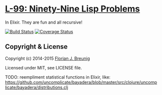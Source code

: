 # [L-99: Ninety-Nine Lisp Problems](http://www.ic.unicamp.br/~meidanis/courses/mc336/2006s2/funcional/L-99_Ninety-Nine_Lisp_Problems.html)

In Elixir. They are fun and all recursive!

[![Build Status](https://travis-ci.org/my-flow/ninety-nine-lisp-problems.svg?branch=master)](https://travis-ci.org/my-flow/ninety-nine-lisp-problems)
[![Coverage Status](https://coveralls.io/repos/my-flow/ninety-nine-lisp-problems/badge.svg?branch=master)](https://coveralls.io/r/my-flow/ninety-nine-lisp-problems?branch=master)


## Copyright & License

Copyright (c) 2014-2015 [Florian J. Breunig](http://www.my-flow.com)

Licensed under MIT, see LICENSE file.



TODO:
  reempliment statistical functions in Elixir, like:
    https://github.com/uncomplicate/bayadera/blob/master/src/clojure/uncomplicate/bayadera/distributions.clj
